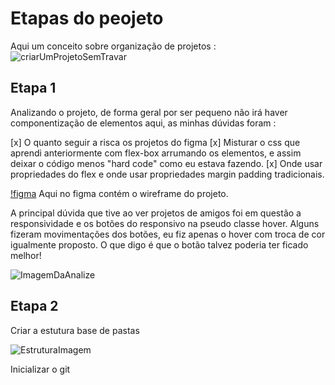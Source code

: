 # Etapas do peojeto
    
Aqui um conceito sobre organização de projetos : 
![criarUmProjetoSemTravar](https://rafinhadev.notion.site/Como-fazer-um-site-sem-travar-f7e14e5b0f60442dba352230d4af08ee)

## Etapa 1 

Analizando  o projeto, de forma geral por ser pequeno não irá haver componentização de elementos aqui, as minhas dúvidas foram : 

[x] O quanto seguir a risca os projetos do figma
[x] Misturar o css que aprendi anteriormente com flex-box arrumando os elementos, e assim deixar o código menos "hard code" como eu estava fazendo.
[x] Onde usar propriedades do flex e onde usar propriedades margin padding tradicionais.

[!figma](https://www.figma.com/file/DYk9DZr6urB9MZ4iNt1a61/Desafio-HTML-%2B-CSS?node-id=0%3A1)
Aqui no figma contém o wireframe do projeto.

A principal dúvida que tive ao ver projetos de amigos foi em questão a responsividade e os botões do responsivo na pseudo classe hover. 
Alguns fizeram movimentações dos botões, eu fiz apenas o hover com troca de cor igualmente proposto.
O que digo é que o botão talvez poderia ter ficado melhor! 

![ImagemDaAnalize]()

## Etapa 2

Criar a estutura base de pastas 

![EstruturaImagem]()

Inicializar o git

##